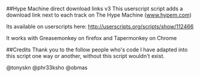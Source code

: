 ##Hype Machine direct download links v3
This userscript script adds a download link next to each track on The Hype Machine (www.hypem.com)

Its available on userscripts here: http://userscripts.org/scripts/show/112466

It works with Greasemonkey on firefox and Tapermonkey on Chrome

##Credits
Thank you to the follow people who's code I have adapted into this script one way or another, without this script wouldn't exist.

@tonyskn
@phr33ksho
@obmas